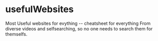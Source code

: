 # usefulWebsites
 Most Useful websites for evything -- cheatsheet for everything
 From diverse videos and selfsearching, so no one needs to search them for themselfs.
